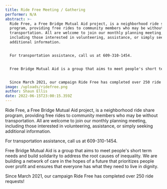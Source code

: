 ```yaml
---
title: Ride Free Meeting / Gathering
performer: N/A
abstract: >-
  Ride Free, a Free Bridge Mutual Aid project, is a neighborhood ride share
  program, providing free rides to community members who may be without
  transportation. All are welcome to join our monthly planning meeting,
  including those interested in volunteering, assistance, or simply seeking
  additional information.


  For transportation assistance, call us at 609-310-1454.


  Free Bridge Mutual Aid is a group that aims to meet people's short term needs and build solidarity to address the root causes of inequality. We are building a network of care in the hopes of a future that prioritizes people over profit and ensures that everyone has what they need to live in dignity.


  Since March 2021, our campaign Ride Free has completed over 250 ride requests!
image: /uploads/ridefree.png
author: Shaun Ellis
date: 2022-06-15T23:00:15.359Z
---
```

Ride Free, a Free Bridge Mutual Aid project, is a neighborhood ride share program, providing free rides to community members who may be without transportation. All are welcome to join our monthly planning meeting, including those interested in volunteering, assistance, or simply seeking additional information.

For transportation assistance, call us at 609-310-1454.

Free Bridge Mutual Aid is a group that aims to meet people's short term needs and build solidarity to address the root causes of inequality. We are building a network of care in the hopes of a future that prioritizes people over profit and ensures that everyone has what they need to live in dignity.

Since March 2021, our campaign Ride Free has completed over 250 ride requests!